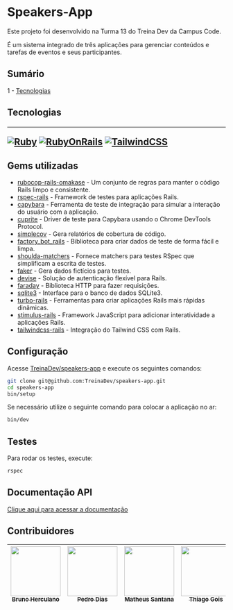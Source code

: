 # Speakers-App

Este projeto foi desenvolvido na Turma 13 do Treina Dev da Campus Code.

É um sistema integrado de três aplicações para gerenciar conteúdos e tarefas de eventos e seus participantes.

## Sumário

1 - <a href="#tech">Tecnologias</a>

<h2 id="tech">Tecnologias</a>
<hr>


[![Ruby][Ruby-badge]][Ruby-url]
[![RubyOnRails][RubyOnRails-badge]][RubyOnRails-url]
[![TailwindCSS][Tailwind-badge]][Tailwind-url]

## Gems utilizadas

- [rubocop-rails-omakase](https://github.com/rubocop/rubocop-rails) - Um conjunto de regras para manter o código Rails limpo e consistente.
- [rspec-rails](https://github.com/rspec/rspec-rails) - Framework de testes para aplicações Rails.
- [capybara](https://github.com/teamcapybara/capybara) - Ferramenta de teste de integração para simular a interação do usuário com a aplicação.
- [cuprite](https://github.com/rubycdp/cuprite) - Driver de teste para Capybara usando o Chrome DevTools Protocol.
- [simplecov](https://github.com/simplecov-ruby/simplecov) - Gera relatórios de cobertura de código.
- [factory_bot_rails](https://github.com/thoughtbot/factory_bot_rails) - Biblioteca para criar dados de teste de forma fácil e limpa.
- [shoulda-matchers](https://github.com/thoughtbot/shoulda-matchers) - Fornece matchers para testes RSpec que simplificam a escrita de testes.
- [faker](https://github.com/faker-ruby/faker) - Gera dados fictícios para testes.
- [devise](https://github.com/heartcombo/devise) - Solução de autenticação flexível para Rails.
- [faraday](https://github.com/lostisland/faraday) - Biblioteca HTTP para fazer requisições.
- [sqlite3](https://github.com/sparklemotion/sqlite3-ruby) - Interface para o banco de dados SQLite3.
- [turbo-rails](https://github.com/hotwired/turbo-rails) - Ferramentas para criar aplicações Rails mais rápidas dinâmicas.
- [stimulus-rails](https://github.com/hotwired/stimulus-rails) - Framework JavaScript para adicionar interatividade a aplicações Rails.
- [tailwindcss-rails](https://github.com/rails/tailwindcss-rails) - Integração do Tailwind CSS com Rails.

## Configuração

Acesse [TreinaDev/speakers-app](https://github.com/TreinaDev/speakers-app) e execute os seguintes comandos:

```sh
git clone git@github.com:TreinaDev/speakers-app.git
cd speakers-app
bin/setup
```

Se necessário utilize o seguinte comando para colocar a aplicação no ar:

```sh
bin/dev
```

## Testes

Para rodar os testes, execute:

```sh
rspec
```
## Documentação API
<a href="APIDOC.md">Clique aqui para acessar a documentação </a>
## Contribuidores

[<img src="https://avatars.githubusercontent.com/u/162291567" width=115 > <br> <sub> Bruno Herculano </sub>](https://github.com/Bruno-H-Terto)|[<img src="https://avatars.githubusercontent.com/u/126020568?v=4" width=115 > <br> <sub> Pedro Dias </sub>](https://github.com/PedroD98)|[<img src="https://avatars.githubusercontent.com/u/83383321?v=4" width=115 > <br> <sub> Matheus Santana </sub>](https://github.com/matheusfsantana)|[<img src="https://avatars.githubusercontent.com/u/104660897?v=4" width=115 > <br> <sub> Thiago Gois </sub>](https://github.com/ThiagoGois1011)|[<img src="https://avatars.githubusercontent.com/u/144969255?v=4" width=115 > <br> <sub> Lucas Caetano </sub>](https://github.com/caetano-lucas)| 
| :---: | :---: | :---: | :---: | :---: |

<!-- MARKDOWN LINKS & IMAGES -->
[Ruby-badge]: https://img.shields.io/static/v1?label=Ruby&message=3.2.2&color=red&style=for-the-badge&logo=ruby
[Ruby-url]: https://www.ruby-lang.org/en/news/2023/03/30/ruby-3-2-2-released/
[RubyOnRails-badge]: https://img.shields.io/static/v1?label=Ruby%20On%20Rails&message=8.0.1&color=red&style=for-the-badge&logo=rubyonrails
[RubyOnRails-url]: https://rubyonrails.org/2023/11/10/Rails-7-1-2-has-been-released
[Tailwind-badge]: https://img.shields.io/badge/tailwindcss-%2338B2AC.svg?style=for-the-badge&logo=tailwind-css&logoColor=white
[Tailwind-url]: https://tailwindcss.com/
